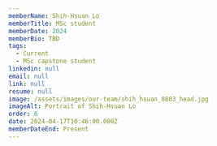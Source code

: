 ```yaml
---
memberName: Shih-Hsuan Lo
memberTitle: MSc student
memberDate: 2024
memberBio: TBD
tags:
  - Current
  - MSc capstone student
linkedin: null
email: null
link: null
resume: null
image: /assets/images/our-team/shih_hsuan_8803_head.jpg
imageAlt: Portrait of Shih-Hsuan Lo
order: 6
date: 2024-04-17T10:46:00.000Z
memberDateEnd: Present
---
```

